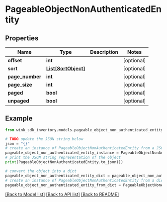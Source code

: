 # PageableObjectNonAuthenticatedEntity


## Properties

Name | Type | Description | Notes
------------ | ------------- | ------------- | -------------
**offset** | **int** |  | [optional] 
**sort** | [**List[SortObject]**](SortObject.md) |  | [optional] 
**page_number** | **int** |  | [optional] 
**page_size** | **int** |  | [optional] 
**paged** | **bool** |  | [optional] 
**unpaged** | **bool** |  | [optional] 

## Example

```python
from wink_sdk_inventory.models.pageable_object_non_authenticated_entity import PageableObjectNonAuthenticatedEntity

# TODO update the JSON string below
json = "{}"
# create an instance of PageableObjectNonAuthenticatedEntity from a JSON string
pageable_object_non_authenticated_entity_instance = PageableObjectNonAuthenticatedEntity.from_json(json)
# print the JSON string representation of the object
print(PageableObjectNonAuthenticatedEntity.to_json())

# convert the object into a dict
pageable_object_non_authenticated_entity_dict = pageable_object_non_authenticated_entity_instance.to_dict()
# create an instance of PageableObjectNonAuthenticatedEntity from a dict
pageable_object_non_authenticated_entity_from_dict = PageableObjectNonAuthenticatedEntity.from_dict(pageable_object_non_authenticated_entity_dict)
```
[[Back to Model list]](../README.md#documentation-for-models) [[Back to API list]](../README.md#documentation-for-api-endpoints) [[Back to README]](../README.md)


